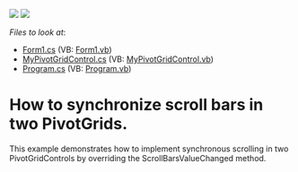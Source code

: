 <!-- default badges list -->
[![](https://img.shields.io/badge/Open_in_DevExpress_Support_Center-FF7200?style=flat-square&logo=DevExpress&logoColor=white)](https://supportcenter.devexpress.com/ticket/details/E1163)
[![](https://img.shields.io/badge/📖_How_to_use_DevExpress_Examples-e9f6fc?style=flat-square)](https://docs.devexpress.com/GeneralInformation/403183)
<!-- default badges end -->
<!-- default file list -->
*Files to look at*:

* [Form1.cs](./CS/Q143451/Form1.cs) (VB: [Form1.vb](./VB/Q143451/Form1.vb))
* [MyPivotGridControl.cs](./CS/Q143451/MyPivotGridControl.cs) (VB: [MyPivotGridControl.vb](./VB/Q143451/MyPivotGridControl.vb))
* [Program.cs](./CS/Q143451/Program.cs) (VB: [Program.vb](./VB/Q143451/Program.vb))
<!-- default file list end -->
# How to synchronize scroll bars in two PivotGrids.


<p>This example demonstrates how to implement synchronous scrolling in two PivotGridControls by overriding the ScrollBarsValueChanged method.</p>

<br/>


